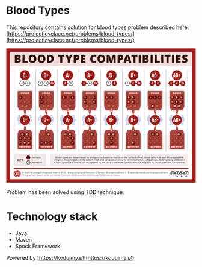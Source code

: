 # Blood Types

This repository contains solution for blood types problem described here:
[https://projectlovelace.net/problems/blood-types/](https://projectlovelace.net/problems/blood-types/)

![.images/blood_types_compatibilities.png](.images/blood_types_compatibilities.png)

Problem has been solved using TDD technique.

# Technology stack

* Java
* Maven
* Spock Framework

Powered by [https://kodujmy.pl](https://kodujmy.pl)